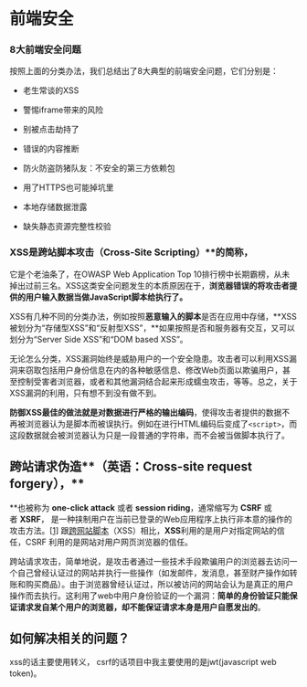 # 前端安全

### 8大前端安全问题

按照上面的分类办法，我们总结出了8大典型的前端安全问题，它们分别是：

- 老生常谈的XSS

- 警惕iframe带来的风险

- 别被点击劫持了

- 错误的内容推断

- 防火防盗防猪队友：不安全的第三方依赖包

- 用了HTTPS也可能掉坑里

- 本地存储数据泄露

- 缺失静态资源完整性校验


### XSS是跨站脚本攻击（Cross-Site Scripting）**的简称，

它是个老油条了，在OWASP Web Application Top 10排行榜中长期霸榜，从未掉出过前三名。XSS这类安全问题发生的本质原因在于，**浏览器错误的将攻击者提供的用户输入数据当做JavaScript脚本给执行了。**

XSS有几种不同的分类办法，例如按照**恶意输入的脚本**是否在应用中存储，**XSS被划分为“存储型XSS”和“反射型XSS”，**如果按照是否和服务器有交互，又可以划分为“Server Side XSS”和“DOM based XSS”。

无论怎么分类，XSS漏洞始终是威胁用户的一个安全隐患。攻击者可以利用XSS漏洞来窃取包括用户身份信息在内的各种敏感信息、修改Web页面以欺骗用户，甚至控制受害者浏览器，或者和其他漏洞结合起来形成蠕虫攻击，等等。总之，关于XSS漏洞的利用，只有想不到没有做不到。

**防御XSS最佳的做法就是对数据进行严格的输出编码**，使得攻击者提供的数据不再被浏览器认为是脚本而被误执行。例如在进行HTML编码后变成了`<script>`，而这段数据就会被浏览器认为只是一段普通的字符串，而不会被当做脚本执行了。

## 跨站请求伪造**（英语：Cross-site request forgery），**

**也被称为 **one-click attack** 或者 **session riding**，通常缩写为 **CSRF** 或者 **XSRF**， 是一种挟制用户在当前已登录的Web应用程序上执行非本意的操作的攻击方法。[[1\]](https://zh.wikipedia.org/wiki/%E8%B7%A8%E7%AB%99%E8%AF%B7%E6%B1%82%E4%BC%AA%E9%80%A0#cite_note-Ristic-1) 跟[跨网站脚本](https://zh.wikipedia.org/wiki/%E8%B7%A8%E7%B6%B2%E7%AB%99%E6%8C%87%E4%BB%A4%E7%A2%BC)（XSS）相比，**XSS**利用的是用户对指定网站的信任，CSRF 利用的是网站对用户网页浏览器的信任。

跨站请求攻击，简单地说，是攻击者通过一些技术手段欺骗用户的浏览器去访问一个自己曾经认证过的网站并执行一些操作（如发邮件，发消息，甚至财产操作如转账和购买商品）。由于浏览器曾经认证过，所以被访问的网站会认为是真正的用户操作而去执行。这利用了web中用户身份验证的一个漏洞：**简单的身份验证只能保证请求发自某个用户的浏览器，却不能保证请求本身是用户自愿发出的**。


## 如何解决相关的问题？
xss的话主要使用转义，
csrf的话项目中我主要使用的是jwt(javascript web token)。